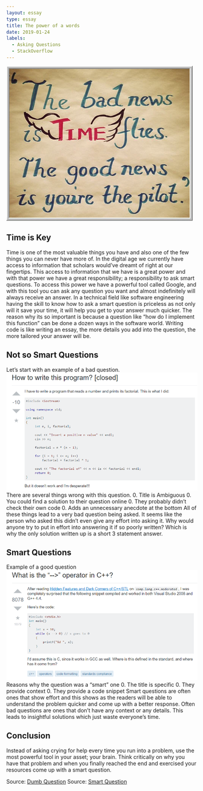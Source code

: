 ```yaml
---
layout: essay
type: essay
title: The power of a words
date: 2019-01-24
labels:
  - Asking Questions
  - StackOverflow
---
```


<img class="ui medium left floated image" src="../images/timekey.jpg">

## Time is Key

Time is one of the most valuable things you have and also one of the few things you can never have more of. In the digital age we currently have access to information that scholars would’ve dreamt of right at our fingertips. This access to information that we have is a great power and with that power we have a great responsibility; a responsibility to ask smart questions. To access this power we have a powerful tool called Google, and with this tool you can ask any question you want and almost indefinitely will always receive an answer. In a technical field like software engineering having the skill to know how to ask a smart question is priceless as not only will it save your time, it will help you get to your answer much quicker. The reason why its so important is because a question like “how do I implement this function” can be done a dozen ways in the software world. Writing code is like writing an essay, the more details you add into the question, the more tailored your answer will be. 

## Not so Smart Questions
 Let’s start with an example of a bad question.
<img class="ui large center image" src="../images/vbadq.png">
There are several things wrong with this question.
0. Title is Ambiguous
0. You could find a solution to their question online
0. They probably didn’t check their own code
0. Adds an unnecessary anecdote at the bottom
All of these things lead to a very bad question being asked. It seems like the person who asked this didn’t even give any effort into asking it. Why would anyone try to put in effort into answering it if so poorly written? Which is why the only solution written up is a short 3 statement answer. 

## Smart Questions
Example of a good question
<img class="ui large center image" src="../images/goodq.png">
Reasons why the question was a “smart” one
0. The title is specific
0. They provide context
0. They provide a code snippet
Smart questions are often ones that show effort and this shows as the readers will be able to understand the problem quicker and come up with a better response. Often bad questions are ones that don’t have any context or any details. This leads to insightful solutions which just waste everyone’s time. 

## Conclusion
Instead of asking crying for help every time you run into a problem, use the most powerful tool in your asset; your brain. Think critically on why you have that problem and when you finally reached the end and exercised your resources come up with a smart question.

Source: <a href="https://stackoverflow.com/questions/33204198/how-to-write-this-program">Dumb Question</a>
Source: <a href="https://stackoverflow.com/questions/1642028/what-is-the-operator-in-c">Smart Question</a>

